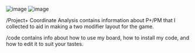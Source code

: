 ![image](https://i.imgur.com/DaSF62C.png)
![image](https://i.imgur.com/nOVuDio.png)

/Project+ Coordinate Analysis contains information about P+/PM that I collected to aid in making a two modifier layout for the game.

/code contains info about how to use my board, how to install my code, and how to edit it to suit your tastes.

